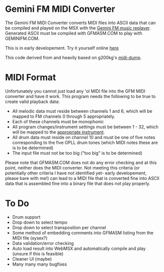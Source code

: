 # Gemini FM MIDI Converter
The Gemini FM MIDI Converter converts MIDI files into ASCII data that can be compiled and played on the MSX with the [Gemini FM music replayer](https://github.com/TheNetNomad/Gemini-FM). Generated ASCII must be compiled with GFMASM.COM to play with GEMINIFM.COM. 

This is in early developement. Try it yourself online [here](https://netnomad.neocities.org/gemconv/)

This code derived from and heavily based on g200kg's [midi-dump](https://github.com/g200kg/midi-dump).

# MIDI Format

Unfortunately you cannot just load any 'ol MIDI file into the GFM MIDI converter and have it work. This program needs the following to be true to create valid playback data:

- All melodic data must reside between channels 1 and 6, which will be mapped to FM channels 0 through 5 appropriately.
- Each of these channels must be monophonic
- All program changes/instrument settings must be between 1 - 32, which will be mapped to the [appropriate instrument](https://github.com/TheNetNomad/Gemini-FM#Instrument-Table).
- All drum data must reside on channel 10 and must be one of five notes corresponding to the five OPLL drum tones (which MIDI notes these are is to be determined)
- The input file must not be too big ("too big" is to be determined)

Please note that GFMASM.COM does not do any error checking and at this point, neither does the MIDI converter. Not meeting this criteria (or potentially other criteria I have not identified yet- early developement, please bare with me!) can lead to a MIDI file that is converted fine into ASCII data that is assembled fine into a binary file that does not play properly.

# To Do

- Drum support
- Drop down to select tempo
- Drop down to select transposition per channel
- Some method of embedding comments into GFMASM listing from the MIDI file (sysex?)
- Data validation/error checking
- Auto load result into WebMSX and automatically compile and play (unsure if this is feasible)
- Cleaner UI (maybe)
- Many many many bugfixes


